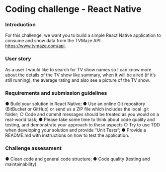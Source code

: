 # Coding challenge - React Native

### Introduction
For this challenge, we want you to build a simple React Native application to consume and show data from the TVMaze API
https://www.tvmaze.com/api.

### User story
As a user I would like to search for TV show names so I can know more about the details of the TV show like summary, when it will be aired (if it’s still running), the average rating and also see a picture of the TV show.

### Requirements and submission guidelines
● Build your solution in React Native;
● Use an online Git repository (BitBucket or GitHub) or send us a ZIP file which includes the local .git folder;
  ○ Code and commit messages should be treated as you would on a real-world task;
● Please take some time to think about code quality and testing, and demonstrate your approach to these aspects
  ○ Try to use TDD when developing your solution and provide “Unit Tests”;
● Provide a README.md with instructions on how to test the application. 

### Challenge assessment
● Clean code and general code structure;
● Code quality (testing and maintainability).

